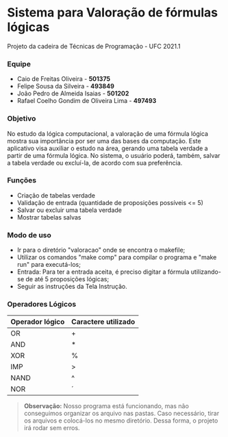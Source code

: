 # Sistema para Valoração de fórmulas lógicas
Projeto da cadeira de Técnicas de Programação - UFC 2021.1

### Equipe
- Caio de Freitas Oliveira - **501375**
- Felipe Sousa da Silveira - **493849**
- João Pedro de Almeida Isaias - **501202**
- Rafael Coelho Gondim de Oliveira Lima - **497493**

### Objetivo
No estudo da lógica computacional, a valoração de uma fórmula lógica mostra sua importância por ser uma das bases da computação. Este aplicativo visa auxiliar o estudo na área, gerando uma tabela verdade a partir de uma fórmula lógica. No sistema, o usuário poderá, também, salvar a tabela verdade ou excluí-la, de acordo com sua preferência.

### Funções
- Criação de tabelas verdade
- Validação de entrada (quantidade de proposições possíveis <= 5)
- Salvar ou excluir uma tabela verdade
- Mostrar tabelas salvas

### Modo de uso
- Ir para o diretório "valoracao" onde se encontra o makefile;
- Utilizar os comandos "make comp" para compilar o programa e "make run" para executá-los;
- Entrada: Para ter a entrada aceita, é preciso digitar a fórmula utilizando-se de até 5 proposições lógicas;
- Seguir as instruções da Tela Instrução.

### Operadores Lógicos
| Operador lógico |  Caractere utilizado  |
| ------------------- | ------------------- |
| OR  | + |
| AND | * |
| XOR | % |
| IMP | > |
| NAND | ^ |
| NOR | ´ |



> **Observação:** Nosso programa está funcionando, mas não conseguimos organizar os arquivo nas pastas. Caso necessário, tirar os arquivos e colocá-los no mesmo diretório. Dessa forma, o projeto irá rodar sem erros.

